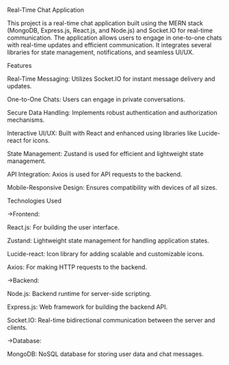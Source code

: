 Real-Time Chat Application

This project is a real-time chat application built using the MERN stack (MongoDB, Express.js, React.js, and Node.js) and Socket.IO for real-time communication. The application allows users to engage in one-to-one chats with real-time updates and efficient communication. It integrates several libraries for state management, notifications, and seamless UI/UX.

Features

Real-Time Messaging: Utilizes Socket.IO for instant message delivery and updates.

One-to-One Chats: Users can engage in private conversations.

Secure Data Handling: Implements robust authentication and authorization mechanisms.

Interactive UI/UX: Built with React and enhanced using libraries like Lucide-react for icons.

State Management: Zustand is used for efficient and lightweight state management.

API Integration: Axios is used for API requests to the backend.

Mobile-Responsive Design: Ensures compatibility with devices of all sizes.

Technologies Used

->Frontend:

React.js: For building the user interface.

Zustand: Lightweight state management for handling application states.

Lucide-react: Icon library for adding scalable and customizable icons.

Axios: For making HTTP requests to the backend.

->Backend:

Node.js: Backend runtime for server-side scripting.

Express.js: Web framework for building the backend API.

Socket.IO: Real-time bidirectional communication between the server and clients.

->Database:

MongoDB: NoSQL database for storing user data and chat messages.
